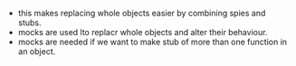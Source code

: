 * this makes replacing whole objects easier by combining spies and stubs.
* mocks are used lto replacr whole objects and alter their behaviour.
* mocks are needed if we want to make stub of more than one function in an object.
